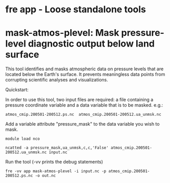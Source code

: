 # fre app - Loose standalone tools

# mask-atmos-plevel: Mask pressure-level diagnostic output below land surface

This tool identifies and masks atmospheric data on pressure levels that are located below
the Earth's surface. It prevents meaningless data points from corrupting
scientific analyses and visualizations.

Quickstart:

In order to use this tool, two input files are required: a file containing
a pressure coordinate variable and a data variable that is to be masked. e.g.:

```
atmos_cmip.200501-200512.ps.nc  atmos_cmip.200501-200512.ua_unmsk.nc
```

Add a variable attribute "pressure_mask" to the data variable you wish to mask.

```
module load nco

ncatted -a pressure_mask,ua_unmsk,c,c,'False' atmos_cmip.200501-200512.ua_unmsk.nc input.nc
```

Run the tool (-vv prints the debug statements)

```
fre -vv app mask-atmos-plevel -i input.nc -p atmos_cmip.200501-200512.ps.nc -o out.nc
```
